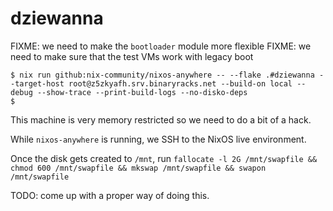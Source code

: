 # dziewanna

FIXME: we need to make the `bootloader` module more flexible
FIXME: we need to make sure that the test VMs work with legacy boot

```console
$ nix run github:nix-community/nixos-anywhere -- --flake .#dziewanna --target-host root@z5zkyafh.srv.binaryracks.net --build-on local --debug --show-trace --print-build-logs --no-disko-deps
$
```

This machine is very memory restricted so we need to do a bit of a hack.

While `nixos-anywhere` is running, we SSH to the NixOS live environment.

Once the disk gets created to `/mnt`, run `fallocate -l 2G /mnt/swapfile && chmod 600 /mnt/swapfile && mkswap /mnt/swapfile && swapon /mnt/swapfile`

TODO: come up with a proper way of doing this.
